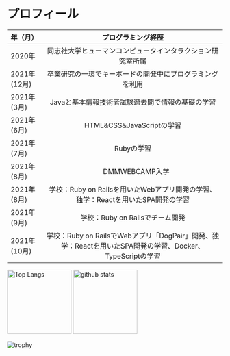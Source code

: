 # プロフィール

| 年（月） | プログラミング経歴 | 
| :--- | :---: | 
| 2020年 | 同志社大学ヒューマンコンピュータインタラクション研究室所属 |
| 2021年(12月) | 卒業研究の一環でキーボードの開発中にプログラミングを利用 |
| 2021年(3月) | Javaと基本情報技術者試験過去問で情報の基礎の学習 |
| 2021年(6月) | HTML&CSS&JavaScriptの学習 |
| 2021年(7月) | Rubyの学習 |
| 2021年(8月) |　DMMWEBCAMP入学  |
| 2021年(8月) |  学校：Ruby on Railsを用いたWebアプリ開発の学習、独学：Reactを用いたSPA開発の学習 |
| 2021年(9月) | 学校：Ruby on Railsでチーム開発 |
| 2021年(10月) | 学校：Ruby on RailsでWebアプリ「DogPair」開発、独学：Reactを用いたSPA開発の学習、Docker、TypeScriptの学習 |

<p align="left"> 
  <img alt="Top Langs" height="150px" src="https://github-readme-stats.vercel.app/api/top-langs/?username=nijimajohn&layout=compact&show_icons=true&theme=cobalt" />
  <img alt="github stats" height="150px" src="https://github-readme-stats.vercel.app/api?username=nijimajohn&theme=cobalt&show_icons=ture" />
</p>

![trophy](https://github-profile-trophy.vercel.app/?username=nijimajohn&theme=cobalt)
